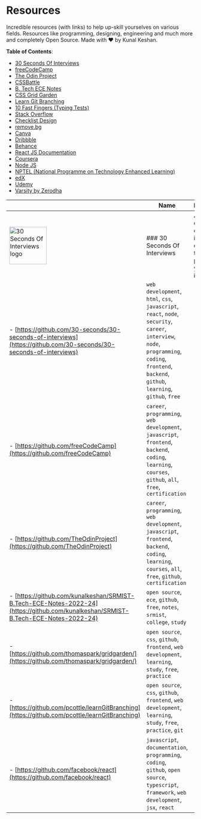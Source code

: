 
# Resources

Incredible resources (with links) to help up-skill yourselves on various fields. Resources like programming, designing, engineering and much more and completely Open Source. Made with ♥ by Kunal Keshan.

**Table of Contents**:


- [30 Seconds Of Interviews](#30-seconds-of-interviews)
- [freeCodeCamp](#freecodecamp)
- [The Odin Project](#the-odin-project)
- [CSSBattle](#cssbattle)
- [B. Tech ECE Notes](#b-tech-ece-notes)
- [CSS Grid Garden](#css-grid-garden)
- [Learn Git Branching](#learn-git-branching)
- [10 Fast Fingers (Typing Tests)](#10-fast-fingers-typing-tests)
- [Stack Overflow](#stack-overflow)
- [Checklist Design](#checklist-design)
- [remove.bg](#remove-bg)
- [Canva](#canva)
- [Dribbble](#dribbble)
- [Behance](#behance)
- [React JS Documentation](#react-js-documentation)
- [Coursera](#coursera)
- [Node JS](#node-js)
- [NPTEL (National Programme on Technology Enhanced Learning)](#nptel-national-programme-on-technology-enhanced-learning)
- [edX](#edx)
- [Udemy](#udemy)
- [Varsity by Zerodha](#varsity-by-zerodha)

| | Name | Description | Links | Tags | 
| --- | --- | --- | --- | --- |
| <img src="https://30secondsofinterviews.org/30s-favicon.107cc86d.ico" alt="30 Seconds Of Interviews logo" width="100px" height="auto" /> | ### 30 Seconds Of Interviews | A curated collection of common interview questions to help you prepare for your next interview. | - [https://30secondsofinterviews.org/](https://30secondsofinterviews.org/) 
- [https://github.com/30-seconds/30-seconds-of-interviews](https://github.com/30-seconds/30-seconds-of-interviews) | `web development`, `html`, `css`, `javascript`, `react`, `node`, `security`, `career`, `interview`, `node`, `programming`, `coding`, `frontend`, `backend`, `github`, `learning`, `github`, `free` || <img src="https://www.freecodecamp.org/icons/icon-512x512.png?v=6cba562cbd10e31af925a976f3db73f7" alt="freeCodeCamp logo" width="100px" height="auto" /> | ### freeCodeCamp | freeCodeCamp is a community of millions of people around the world who are learning to code together. You can learn to code with free online courses, programming projects, and interview preparation for developer jobs. | - [https://www.freecodecamp.org/](https://www.freecodecamp.org/) 
- [https://github.com/freeCodeCamp](https://github.com/freeCodeCamp) | `career`, `programming`, `web development`, `javascript`, `frontend`, `backend`, `coding`, `learning`, `courses`, `github`, `all`, `free`, `certification` || <img src="https://www.theodinproject.com/favicon-32x32.png" alt="The Odin Project logo" width="100px" height="auto" /> | ### The Odin Project | The Odin Project provides a free open source coding curriculum that can be taken entirely online. | - [https://www.theodinproject.com/](https://www.theodinproject.com/) 
- [https://github.com/TheOdinProject](https://github.com/TheOdinProject) | `career`, `programming`, `web development`, `javascript`, `frontend`, `backend`, `coding`, `learning`, `courses`, `all`, `free`, `github`, `certification` || <img src="https://cssbattle.dev/images/logo-square.png" alt="CSSBattle logo" width="100px" height="auto" /> | ### CSSBattle | CSSBattle is an online CSS Code Golfing game. Here, players from all around the world try to visually replicate "Targets" in smallest possible CSS code and battle it out to get to the top of the leaderboard. | - [https://cssbattle.dev/](https://cssbattle.dev/)  | `programming`, `web development`, `javascript`, `frontend`, `coding`, `css`, `html`, `learning`, `free`, `practice` || <img src="https://notes.kunalkeshan.dev/logo192.png" alt="B. Tech ECE Notes logo" width="100px" height="auto" /> | ### B. Tech ECE Notes | Collection of all notes of SRMIST B.Tech Electronics and Communications Dept. for the academic year: 2020-24. | - [https://notes.kunalkeshan.dev](https://notes.kunalkeshan.dev) 
- [https://github.com/kunalkeshan/SRMIST-B.Tech-ECE-Notes-2022-24](https://github.com/kunalkeshan/SRMIST-B.Tech-ECE-Notes-2022-24) | `open source`, `ece`, `github`, `free`, `notes`, `srmist`, `college`, `study` || <img src="https://raw.githubusercontent.com/thomaspark/gridgarden/master/favicon.ico" alt="CSS Grid Garden logo" width="100px" height="auto" /> | ### CSS Grid Garden | A game for learning CSS grid layout | - [https://cssgridgarden.com/](https://cssgridgarden.com/) 
- [https://github.com/thomaspark/gridgarden/](https://github.com/thomaspark/gridgarden/) | `open source`, `css`, `github`, `frontend`, `web development`, `learning`, `study`, `free`, `practice` || <img src="https://learngitbranching.js.org/assets/favicon.ico" alt="Learn Git Branching logo" width="100px" height="auto" /> | ### Learn Git Branching | An interactive Git visualization tool to educate and challenge! | - [https://learngitbranching.js.org/](https://learngitbranching.js.org/) 
- [https://github.com/pcottle/learnGitBranching](https://github.com/pcottle/learnGitBranching) | `open source`, `css`, `github`, `frontend`, `web development`, `learning`, `study`, `free`, `practice`, `git` || <img src="https://pbs.twimg.com/profile_images/517343049085485056/6ll-wjg5_400x400.png" alt="10 Fast Fingers (Typing Tests) logo" width="100px" height="auto" /> | ### 10 Fast Fingers (Typing Tests) | Test & Improve your Typing Speed with our free Typing Games | - [https://10fastfingers.com/](https://10fastfingers.com/)  | `practice`, `productivity`, `tools`, `typing`, `programming`, `coding`, `free` || <img src="https://cdn.sstatic.net/Sites/stackoverflow/Img/apple-touch-icon.png?v=c78bd457575a" alt="Stack Overflow logo" width="100px" height="auto" /> | ### Stack Overflow | Stack Overflow is a question and answer website for professional and enthusiast programmers. | - [https://stackoverflow.com/](https://stackoverflow.com/)  | `practice`, `productivity`, `tools`, `web development`, `all`, `programming`, `coding`, `free`, `frontend`, `backend`, `react`, `javascript`, `html`, `css`, `git`, `github` || <img src="https://uploads-ssl.webflow.com/5ba4b3c973b5d218459f7e6f/5f33ce6795b617814aa43eb1_checklist-favicon.png" alt="Checklist Design logo" width="100px" height="auto" /> | ### Checklist Design | A collection of the best design practices. | - [https://www.checklist.design/](https://www.checklist.design/)  | `practice`, `productivity`, `tools`, `graphic design`, `ui/ux`, `frontend`, `free`, `html` || <img src="https://www.remove.bg/apple-touch-icon.png?v=YAXaAv7pao" alt="remove.bg logo" width="100px" height="auto" /> | ### remove.bg | Remove Image Background. 100% Automatically and Free | - [https://www.remove.bg/](https://www.remove.bg/)  | `productivity`, `tools`, `graphic design`, `ui/ux`, `frontend`, `free` || <img src="https://static.canva.com/static/images/android-192x192-2.png" alt="Canva logo" width="100px" height="auto" /> | ### Canva | Canva is an Australian graphic design platform, used to create social media graphics, presentations, posters, documents and other visual content. | - [https://www.canva.com/](https://www.canva.com/)  | `productivity`, `tools`, `graphic design`, `ui/ux`, `free` || <img src="https://cdn.dribbble.com/assets/dribbble-ball-192-23ecbdf987832231e87c642bb25de821af1ba6734a626c8c259a20a0ca51a247.png" alt="Dribbble logo" width="100px" height="auto" /> | ### Dribbble | Dribbble is a self-promotion and social networking platform for digital designers and creatives. | - [https://dribbble.com/](https://dribbble.com/)  | `productivity`, `tools`, `graphic design`, `ui/ux`, `frontend`, `free`, `practice` || <img src="https://a5.behance.net/3dcd67bd8b6dfcc3a5f57ce37aa58c5865e5e428/img/site/apple-touch-icon.png" alt="Behance logo" width="100px" height="auto" /> | ### Behance | Behance is a social media platform owned by Adobe whose main focus is to showcase and discover creative work. | - [https://www.behance.net/](https://www.behance.net/)  | `productivity`, `tools`, `graphic design`, `ui/ux`, `frontend`, `free`, `practice` || <img src="https://reactjs.org/logo-180x180.png" alt="React JS Documentation logo" width="100px" height="auto" /> | ### React JS Documentation | A JavaScript library for building user interfaces. | - [https://reactjs.org/](https://reactjs.org/) 
- [https://github.com/facebook/react](https://github.com/facebook/react) | `javascript`, `documentation`, `programming`, `coding`, `github`, `open source`, `typescript`, `framework`, `web development`, `jsx`, `react` || <img src="https://d3njjcbhbojbot.cloudfront.net/web/images/favicons/android-chrome-v2-192x192.png" alt="Coursera logo" width="100px" height="auto" /> | ### Coursera | Coursera is the global online learning platform that offers anyone, anywhere access to online courses and degrees from world-class universities and companies. | - [https://www.coursera.org/](https://www.coursera.org/)  | `career`, `programming`, `coding`, `learning`, `courses`, `all`, `certification`, `college` || <img src="https://nodejs.org/static/images/favicons/favicon-32x32.png" alt="Node JS logo" width="100px" height="auto" /> | ### Node JS | Node.js is an open-source, cross-platform, back-end JavaScript runtime environment that runs on a JavaScript Engine and executes JavaScript code outside a web browser, which was designed to build scalable network applications. | - [https://nodejs.org/](https://nodejs.org/)  | `library`, `web development`, `tools`, `typing`, `programming`, `coding`, `backend`, `node`, `frontend`, `documentation`, `open source` || <img src="https://www.mooclab.club/showcase/nptel.174/cover-image" alt="NPTEL (National Programme on Technology Enhanced Learning) logo" width="100px" height="auto" /> | ### NPTEL (National Programme on Technology Enhanced Learning) | NPTEL is a joint venture of the IITs and IISc, funded by the Ministry of Education (MoE) Government of India, and was launched in 2003. | - [https://nptel.ac.in/](https://nptel.ac.in/)  | `free`, `notes`, `college`, `study`, `notes`, `courses`, `certification` || <img src="https://www.edx.org/favicon.ico" alt="edX logo" width="100px" height="auto" /> | ### edX | edX is an American massive open online course provider created by Harvard and MIT. | - [https://www.edx.org/](https://www.edx.org/)  | `career`, `programming`, `coding`, `learning`, `courses`, `all`, `certification`, `college` || <img src="https://www.udemy.com/staticx/udemy/images/v8/favicon-32x32.png" alt="Udemy logo" width="100px" height="auto" /> | ### Udemy | Udemy is an online learning and teaching marketplace with over 204000 courses and 54 million students. | - [https://www.udemy.com/](https://www.udemy.com/)  | `career`, `programming`, `coding`, `learning`, `courses`, `all`, `certification`, `college` || <img src="https://zerodha.com/varsity/wp-content/themes/varsity/images/favicon.png" alt="Varsity by Zerodha logo" width="100px" height="auto" /> | ### Varsity by Zerodha | Varsity by Zerodha - Markets, Trading, and Investing Simplified. | - [https://zerodha.com/varsity/](https://zerodha.com/varsity/)  | `learning`, `free`, `finance` |
